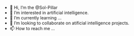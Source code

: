 - 👋 Hi, I’m the @Sol-Pillar
- 👀 I’m interested in artificial intelligence.
- 🌱 I’m currently learning ...
- 💞️ I’m looking to collaborate on atificial intelligence projects.
- 📫 How to reach me ...

<!---
Sol-Pillar/Sol-Pillar is a ✨ special ✨ repository because its `README.md` (this file) appears on your GitHub profile.
You can click the Preview link to take a look at your changes.
--->
